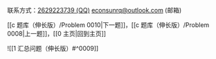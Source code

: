 联系方式：<a href="https://qm.qq.com/q/iA1sKuakak">2629223739 (QQ)</a> <a href="mailto:econsunrq@outlook.com">econsunrq@outlook.com (邮箱)</a>

[[c 题库（伸长版）/Problem 0010|下一题]]，[[c 题库（伸长版）/Problem 0008|上一题]]，[[0 主页|回到主页]]

![[1 汇总问题（伸长版）#^0009]]
